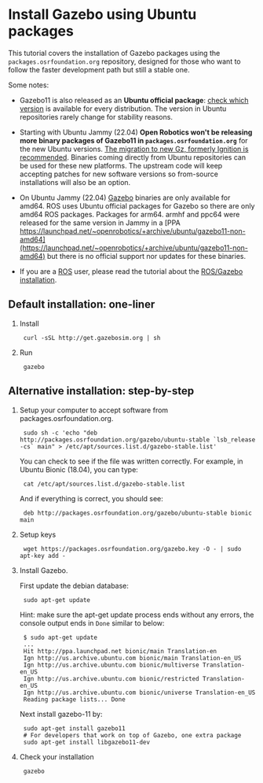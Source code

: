 # Install Gazebo using Ubuntu packages

This tutorial covers the installation of Gazebo packages using the
`packages.osrfoundation.org` repository, designed for those who want to follow the
faster development path but still a stable one.

Some notes:

  * Gazebo11 is also released as an **Ubuntu official package**:
    [check which version](https://packages.ubuntu.com/search?suite=all&section=all&arch=any&keywords=gazebo&searchon=sourcenames)
    is available for every distribution. The version in Ubuntu repositories
    rarely change for stability reasons.

  * Starting with Ubuntu Jammy (22.04) **Open Robotics won't be
    releasing more binary packages of Gazebo11 in `packages.osrfoundation.org`**
    for the new Ubuntu versions. [The migration to new Gz, formerly Ignition is recommended](https://community.gazebosim.org/t/a-new-era-for-gazebo/1356).
    Binaries coming directly from Ubuntu repositories can be used for these
    new platforms. The upstream code will keep accepting patches for new
    software versions so from-source installations will also be an option.

  * On Ubuntu Jammy (22.04) [Gazebo](https://packages.ubuntu.com/jammy/science/gazebo)
    binaries are only available for amd64. ROS uses Ubuntu official packages for Gazebo
    so there are only amd64 ROS packages. Packages for arm64. armhf and ppc64
    were released for the same version in Jammy in a
    [PPA https://launchpad.net/~openrobotics/+archive/ubuntu/gazebo11-non-amd64](https://launchpad.net/~openrobotics/+archive/ubuntu/gazebo11-non-amd64)
    but there is no official support nor updates for these binaries.

  * If you are a [ROS](http://ros.org) user, please read the tutorial about the
    [ROS/Gazebo installation](/tutorials?tut=ros_wrapper_versions&cat=connect_ros).

## Default installation: one-liner

1. Install

        curl -sSL http://get.gazebosim.org | sh

2. Run

        gazebo

## Alternative installation: step-by-step

1. Setup your computer to accept software from packages.osrfoundation.org.

        sudo sh -c 'echo "deb http://packages.osrfoundation.org/gazebo/ubuntu-stable `lsb_release -cs` main" > /etc/apt/sources.list.d/gazebo-stable.list'

    You can check to see if the file was written correctly. For example, in Ubuntu Bionic (18.04), you can type:

        cat /etc/apt/sources.list.d/gazebo-stable.list

    And if everything is correct, you should see:

        deb http://packages.osrfoundation.org/gazebo/ubuntu-stable bionic main

1. Setup keys

        wget https://packages.osrfoundation.org/gazebo.key -O - | sudo apt-key add -

1. Install Gazebo.

    First update the debian database:

        sudo apt-get update

    Hint: make sure the apt-get update process ends without any errors, the console output ends in `Done` similar to below:

        $ sudo apt-get update
        ...
        Hit http://ppa.launchpad.net bionic/main Translation-en
        Ign http://us.archive.ubuntu.com bionic/main Translation-en_US
        Ign http://us.archive.ubuntu.com bionic/multiverse Translation-en_US
        Ign http://us.archive.ubuntu.com bionic/restricted Translation-en_US
        Ign http://us.archive.ubuntu.com bionic/universe Translation-en_US
        Reading package lists... Done

    Next install gazebo-11 by:

        sudo apt-get install gazebo11
        # For developers that work on top of Gazebo, one extra package
        sudo apt-get install libgazebo11-dev

1. Check your installation

        gazebo
